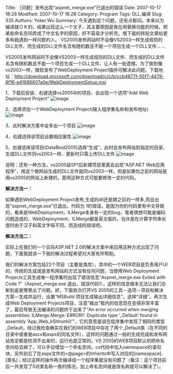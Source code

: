 ﻿Title: ［问题］发布出现“aspnet_merge.exe”已退出的错误
Date: 2007-10-17 18:28
Modified: 2007-10-17 18:28
Category: Program
Tags: DLL,编译
Slug: 335
Authors: Yoker.Wu
Summary: 
    今天遇到这个问题，还有点郁闷。本来以为编译就ＯＫ的，结果出现这么一个叉子，其主要原因是我在用替换功能的时候，把某些命名空间弄成了中文名字的原因，好不容易才分析完，借下面的转贴文章给更多和我遇到一样问题的人。
    VS2005发布网站时不会像VS2003一样生成规则的DLL文件、而生成的DLL文件名含有随机数且不能一个项目生成一个DLL文件... ...


VS2005发布网站时不会像VS2003一样生成规则的DLL文件、而生成的DLL文件名含有随机数且不能一个项目生成一个DLL文件、让人有一些遗憾、为了做到像vs2003一样，微软发布了WebDeployment Project插件可解决此问题，下载地址：<http://download.microsoft.com/download/c/c/b/ccb4877f-55f7-4478-8f16-e41886607a0e/WebDeploymentSetup.msi>

1、下载后安装、右键选择vs2005中的项目、会出现一个选项"Add Web Deployment Project"
![image](/attachments/month_0710/k2007101718171.jpg)

2、选择添加一个WebDeployment Project(输入程序集名称和发布地址)
![image](/attachments/month_0710/620071017181810.jpg)

3、此时解决方案中会多出一个项目
![image](/attachments/month_0710/x20071017181838.jpg)

4、右键选择该项目设置相应属性
![image](/attachments/month_0710/o20071017181916.jpg)

5、右键选择该项目(DataBind2005)选择“生成”、此时会发布网站到指定的目录、生成DLL文件同vs2003一样、更新时只需上传DLL文件
![image](/attachments/month_0710/v20071017181943.jpg)

说明：还有一种方法，vs2005装SP1后新建项目里面会出现“ASP.NET Web应用程序”，用这个做网站生成的DLL文件就同vs2003一样。但是如果你之前的网站是用vs2005的网站上新建的，那用这种方式可能要修改一定的代码。

**解决方法一：**

如果遇到WebDeployment Project发布,生成的dll还是跟之前的一样多,而且出现"aspnet_merge.exe"已退出，代码为 1的错误，是因为你的代码里有中文导致的，看来是WebDeployment，ILMerge本身有一定的bug，笔者猜想可能是编码问题造成的，WebDeployment，ILMerge都是英文版的，也许是在计算字符串长度时由于汉子和英文字母不同，而造成的错误吧。

**解决方法二：**

实际上在我们的一个实际ASP.NET 2.0的解决方案中来应用这种方式出现了问题，下面我就讲一下我的解决过程希望对大家有所帮助。

我们的解决方案包括22个项目（主要是类库），其中的一个WEB项目是负责用户UI的，传统的生成或是发布网站的方式没有任何问题，当使用Web Deployment Projects工具生成唯一程序集时出现了错误信息“Aspnet_merge.exe Exited with Code 1”（Aspnet_merge.exe 退出，错误代码1），这样的信息根本无法让我们办断到底是哪里出了问题。好，下面依次打开VS 2005的工具－选项－项目和解决方案－生成并运行，设置“MSBuild 项目生成输出详细信息”，选择“详细”。再次生成Web Deployment Projects项目，注意“输出”框内的信息现在变得非常丰富了，最后导致无法编译的问题终于出来了“An error occurred when merging assemblies: ILMerge.Merge: ERROR!!: Duplicate type ‘_Default’ found in assembly 'App_Web_k5hhsnh0'”，它的意思是说在程序集中发现了相同的类型_Default，经过我检查确实在我们的WEB项目中存在了两个_Default类（在不同的目录中或者是ascx和aspx的同名文件），这样的问题通过一般的生成完成和发布网站肯定都是检测不出来的，运行也是正常的。VS 2005的WEB项目默认的把命名空间给去掉了，可以手动增加一个命名空间，cs代码中加入namespace的语句块，另外别忘了在aspx文件的<@page>的Inherits中写入对应的[namespace].[类名]；经过这样的操作再次编译成一个程序集就没有问题了（备注：这个项目前后一共发现了5对类名称一致的情况，加上命名空间或是改名称就可以解决了）。